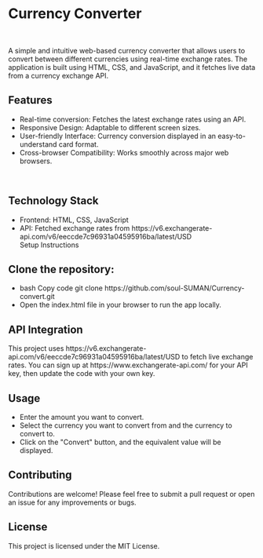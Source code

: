 <h1>Currency Converter</h1>
<br>
<p>A simple and intuitive web-based currency converter that allows users to convert between different currencies using real-time exchange rates. The application is built using HTML, CSS, and JavaScript, and it fetches live data from a currency exchange API.</p>

<h2>Features</h2>
<ul>
<li>Real-time conversion: Fetches the latest exchange rates using an API.</li>
<li>Responsive Design: Adaptable to different screen sizes.</li>
<li>User-friendly Interface: Currency conversion displayed in an easy-to-understand card format.</li>
<li>Cross-browser Compatibility: Works smoothly across major web browsers.</li>
</ul>
<br>
<h2>Technology Stack</h2>
<ul>
<li>Frontend: HTML, CSS, JavaScript</li>
<li>API: Fetched exchange rates from https://v6.exchangerate-api.com/v6/eeccde7c96931a04595916ba/latest/USD</li>
Setup Instructions
</ul>

<h2>Clone the repository:</h2>
<ul>
<li>bash Copy code git clone https://github.com/soul-SUMAN/Currency-convert.git</li>
<li>Open the index.html file in your browser to run the app locally.</li>
</ul>

<h2>API Integration</h2>
<p>This project uses https://v6.exchangerate-api.com/v6/eeccde7c96931a04595916ba/latest/USD to fetch live exchange rates. You can sign up at https://www.exchangerate-api.com/ for your API key, then update the code with your own key.</p>

<h2>Usage</h2>
<ul>
<li>Enter the amount you want to convert.</li> 
<li>Select the currency you want to convert from and the currency to convert to.</li> 
<li>Click on the "Convert" button, and the equivalent value will be displayed.</li> 
</ul>

<h2>Contributing</h2>
<p>Contributions are welcome! Please feel free to submit a pull request or open an issue for any improvements or bugs.</p>

<h2>License</h2>
<p>This project is licensed under the MIT License.</p>
